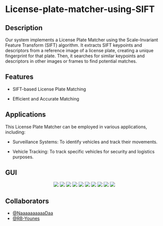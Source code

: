 # License-plate-matcher-using-SIFT
## Description

Our system implements a License Plate Matcher using the Scale-Invariant Feature Transform (SIFT) algorithm. It extracts SIFT keypoints and descriptors from a reference image of a license plate, creating a unique fingerprint for that plate. Then, it searches for similar keypoints and descriptors in other images or frames to find potential matches.

## Features

- SIFT-based License Plate Matching

- Efficient and Accurate Matching

## Applications

This License Plate Matcher can be employed in various applications, including:

- Surveillance Systems: To identify vehicles and track their movements.

- Vehicle Tracking: To track specific vehicles for security and logistics purposes.

## GUI
<p align="center">
  <img src="images/1.png">
  <img src="images/2.png">
  <img src="images/3.png">
  <img src="images/4.png">
  <img src="images/5.png">
  <img src="images/6.png">
  <img src="images/7.png">
  <img src="images/8.png">
  <img src="images/9.png">
  <img src="images/10.png">
</p>

## Collaborators

- [@NaaaaaaaaaaDaa](https://github.com/NaaaaaaaaaaDaa)
- [@RB-Younes](https://github.com/RB-Younes)

